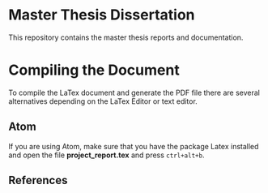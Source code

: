 Master Thesis Dissertation
==========================

This repository contains the master thesis reports and documentation.

# Compiling the Document

To compile the LaTex document and generate the PDF file there are several alternatives depending on the LaTex Editor or text editor.

## Atom
If you are using Atom, make sure that you have the package Latex installed and open the file **project_report.tex** and press ``ctrl+alt+b``.

## References  
